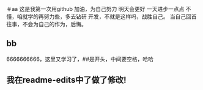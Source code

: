 ＃aa
这是我第一次用github
加油，为自己努力
明天会更好
一天进步一点点
不懂，咱就学的再努力些，多去钻研
开发，不就是这样吗，战胜自己。
当自己回首往事，不会为自己的作为，后悔。
## bb
6666666666，这里又学习了，##是开头，中间要空格，哈哈
## 我在readme-edits中了做了修改!
